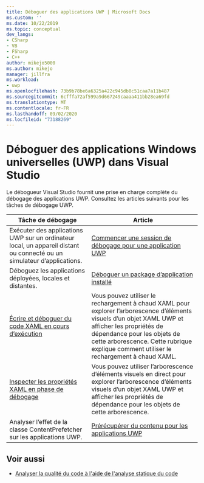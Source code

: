 ```yaml
---
title: Déboguer des applications UWP | Microsoft Docs
ms.custom: ''
ms.date: 10/22/2019
ms.topic: conceptual
dev_langs:
- CSharp
- VB
- FSharp
- C++
author: mikejo5000
ms.author: mikejo
manager: jillfra
ms.workload:
- uwp
ms.openlocfilehash: 73b9b78be6a6325a422c945db8c51caa7a11b487
ms.sourcegitcommit: 6cfffa72af599a9d667249caaaa411bb28ea69fd
ms.translationtype: MT
ms.contentlocale: fr-FR
ms.lasthandoff: 09/02/2020
ms.locfileid: "73188269"
---
```

# <a name="debug-universal-windows-apps-uwp-in-visual-studio"></a>Déboguer des applications Windows universelles (UWP) dans Visual Studio

Le débogueur Visual Studio fournit une prise en charge complète du débogage des applications UWP. Consultez les articles suivants pour les tâches de débogage UWP.

|Tâche de débogage|Article|
|-|-|
|Exécuter des applications UWP sur un ordinateur local, un appareil distant ou connecté ou un simulateur d’applications.|[Commencer une session de débogage pour une application UWP](../debugger/start-a-debugging-session-for-a-store-app-in-visual-studio-vb-csharp-cpp-and-xaml.md)|
|Déboguez les applications déployées, locales et distantes.|[Déboguer un package d’application installé](../debugger/debug-installed-app-package.md)|
| [Écrire et déboguer du code XAML en cours d’exécution](../xaml-tools/xaml-hot-reload.md) | Vous pouvez utiliser le rechargement à chaud XAML pour explorer l’arborescence d’éléments visuels d’un objet XAML UWP et afficher les propriétés de dépendance pour les objets de cette arborescence. Cette rubrique explique comment utiliser le rechargement à chaud XAML. |
| [Inspecter les propriétés XAML en phase de débogage](../xaml-tools/xaml-hot-reload.md) | Vous pouvez utiliser l’arborescence d’éléments visuels en direct pour explorer l’arborescence d’éléments visuels d’un objet XAML UWP et afficher les propriétés de dépendance pour les objets de cette arborescence. |
|Analyser l’effet de la classe ContentPrefetcher sur les applications UWP.|[Prérécupérer du contenu pour les applications UWP](../debugger/prefetch-content-for-windows-store-apps.md)|

## <a name="see-also"></a>Voir aussi
- [Analyser la qualité du code à l'aide de l'analyse statique du code](../code-quality/code-analysis-for-managed-code-overview.md)
